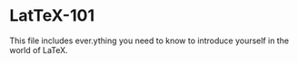 # LatTeX-101
This file includes ever.ything you need to know to introduce yourself in the world of LaTeX.
